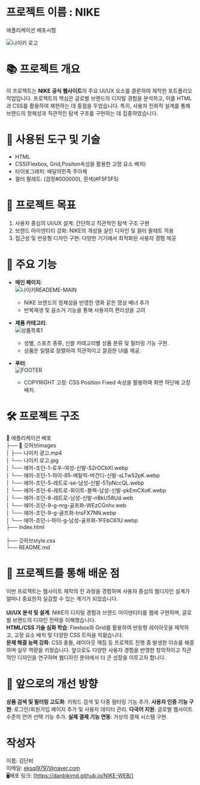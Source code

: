 # 프로젝트 이름 : NIKE
애플리케이션 배포시험

![나이키 로고](https://github.com/user-attachments/assets/114ba0ba-0faa-4acf-a1dd-43c8717b70da)




# 📚 프로젝트 개요
이 프로젝트는 **NIKE 공식 웹사이트**의 주요 UI/UX 요소를 클론하여 제작한 포트폴리오 작업입니다.
프로젝트의 핵심은 글로벌 브랜드의 디지털 경험을 분석하고, 이를 HTML과 CSS를 활용하여 재현하는 데 중점을 두었습니다.
특히, 사용자 친화적 설계를 통해 브랜드의 정체성과 직관적인 탐색 구조를 구현하는 데 집중하였습니다.


# 🔧 사용된 도구 및 기술
- HTML
- CSS(Flexbox, Grid,Positon속성을 활용한 고정 요소 배치)   
- 타이포그래피: 배달의민족 주아체
- 컬러 팔레트: (검정#000000), 흰색(#F5F5F5)


# 🎯 프로젝트 목표
1. 사용자 중심의 UI/UX 설계: 간단하고 직관적인 탐색 구조 구현
2. 브랜드 아이덴티티 강화: NIKE의 개성을 살린 디자인 및 컬러 팔레트 적용
3. 접근성 및 반응형 디자인 구현: 다양한 기기에서 최적화된 사용자 경험 제공



# 🌟 주요 기능
- **메인 페이지**: <br>
    ![나이키READEME-MAIN](https://github.com/user-attachments/assets/e68413f9-7763-4559-93f8-f3ca001f784e)
   - NIKE 브랜드의 정체성을 반영한 영화 같은 영상 배너 추가
   - 반복재생 및 음소거 기능을 통해 사용자의 편리성을 고려 

- **제품 카테고리**:<br>
    ![상품목록1](https://github.com/user-attachments/assets/d0e6410d-43c4-42f5-bf6e-c7248c304cf0)
   - 성별, 스포츠 종류, 신발 카테고리별 상품 분류 및 필터링 기능 구현.
   - 상품은 일렬로 정렬하여 직관적이고 깔끔한 UI를 제공.

- **푸터**:<br>
    ![FOOTER](https://github.com/user-attachments/assets/53cadb3b-73e0-4889-bc28-3d0cb0b022a1)
    - COPYRIGHT 고정: CSS Position Fixed 속성을 활용하여 화면 하단에 고정 배치.


   
# 🛠 프로젝트 구조
📂 애플리케이션 배포 <br>
├── 📁 깃허브images  <br>
│   ├── 나이키 광고.mp4 <br>
│   └── 나이키 로고.jpg <br>
│   └── 에어-조던-1-로우-여성-신발-S2rOCbXI.webp<br>
│   └── 에어-조던-1-하이-85-메탈릭-버건디-신발-sLTw52pK.webp<br>
│   └── 에어-조던-5-레트로-se-남성-신발-5TpNccQL.webp<br>
│   └── 에어-조던-6-레트로-화이트-블랙-남성-신발-pkEmCXoK.webp<br>
│   └── 에어-조던-8-레트로-남성-신발-nBkU58Ud.web<br>
│   └── 에어-조던-9-g-nrg-골프화-WEzCGnhv.web <br>
│   └── 에어-조던-9-g-골프화-tnsFX7NN.webp<br>
│   └── 에어-조던-i-하이-g-남성-골프화-1FEbC61U.webp<br>
├── index.html<br>  
├── 깃허브style.css  <br>
└── README.md  <br>
  



# 📝 프로젝트를 통해 배운 점
 
이번 프로젝트는 웹사이트 제작의 전 과정을 경험하며 사용자 중심의 웹디자인 설계가 얼마나 중요한지 실감할 수 있는 계기가 되었습니다.
 <br> <br>
**UI/UX 분석 및 설계**: NIKE의 디지털 경험과 브랜드 아이덴티티를 웹에 구현하며, 글로벌 브랜드의 디자인 전략을 이해했습니다. <br>
**HTML/CSS 기술 심화 학습**: Flexbox와 Grid를 활용하여 반응형 레이아웃을 제작하고, 고정 요소 배치 및 다양한 CSS 트릭을 익혔습니다. <br>
**문제 해결 능력 강화**: CSS 충돌, 레이아웃 깨짐 등 프로젝트 진행 중 발생한 이슈를 해결하며 실무 역량을 키웠습니다.
앞으로도 다양한 사용자 경험을 반영한 창의적이고 직관적인 디자인을 연구하며 웹디자인 분야에서 더 큰 성장을 이루고자 합니다. <br>

# 📌 앞으로의 개선 방향
**상품 검색 및 필터링 고도화**: 키워드 검색 및 다중 필터링 기능 추가.
**사용자 인증 기능 구현**: 로그인/회원가입 페이지 추가 및 사용자 데이터 관리.
**다국어 지원**: 글로벌 웹사이트 수준의 언어 선택 기능 추가.
**실제 결제 기능 연동**: 가상의 결제 시스템 구현.


# 작성자 
이름: 김단비 <br>
이메일: eksql9797@naver.com <br>
🖥배포 링크: [https://danbikimd.github.io/NIKE-WEB/]




